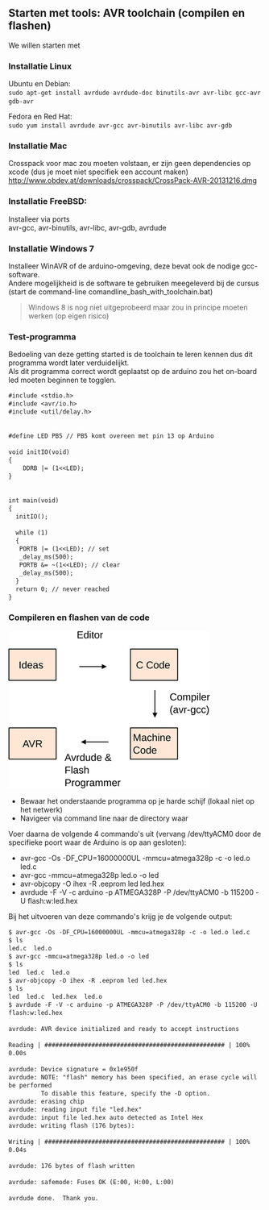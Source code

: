 ## Starten met tools: AVR toolchain (compilen en flashen)

We willen starten met 

### Installatie Linux
Ubuntu en Debian:   
```sudo apt-get install avrdude avrdude-doc binutils-avr avr-libc gcc-avr gdb-avr```

Fedora en Red Hat:  
```sudo yum install avrdude avr-gcc avr-binutils avr-libc avr-gdb```

### Installatie Mac
Crosspack voor mac zou moeten volstaan, er zijn geen dependencies op xcode (dus je moet niet specifiek een account maken)  
http://www.obdev.at/downloads/crosspack/CrossPack-AVR-20131216.dmg

### Installatie FreeBSD:
Installeer via ports  
avr-gcc, avr-binutils, avr-libc, avr-gdb, avrdude 

### Installatie Windows 7  

Installeer WinAVR of de arduino-omgeving, deze bevat ook de nodige gcc-software.  
Andere mogelijkheid is de software te gebruiken meegeleverd bij de cursus (start de command-line comandline_bash_with_toolchain.bat)

> Windows 8 is nog niet uitgeprobeerd maar zou in principe moeten werken (op eigen risico)

### Test-programma

Bedoeling van deze getting started is de toolchain te leren kennen dus dit programma wordt later verduidelijkt.  
Als dit programma correct wordt geplaatst op de arduino zou het on-board led moeten beginnen te togglen.


``` {.c}
#include <stdio.h>
#include <avr/io.h>
#include <util/delay.h>


#define LED PB5 // PB5 komt overeen met pin 13 op Arduino

void initIO(void)
{
	DDRB |= (1<<LED);
}


int main(void)
{
  initIO();

  while (1)
  {
   PORTB |= (1<<LED); // set
   _delay_ms(500);
   PORTB &= ~(1<<LED); // clear
   _delay_ms(500);
  }
  return 0; // never reached
}

```

### Compileren en flashen van de code 

![](../../pictures/toolchain_for_avr_s.png)

* Bewaar het onderstaande programma op je harde schijf (lokaal niet op het netwerk)
* Navigeer via command line naar de directory waar

Voer daarna de volgende 4 commando's uit (vervang /dev/ttyACM0 door de specifieke poort waar de Arduino is op aan gesloten):

* avr-gcc -Os -DF_CPU=16000000UL -mmcu=atmega328p -c -o led.o led.c
* avr-gcc -mmcu=atmega328p led.o -o led
* avr-objcopy -O ihex -R .eeprom led led.hex
* avrdude -F -V -c arduino -p ATMEGA328P -P /dev/ttyACM0 -b 115200 -U flash:w:led.hex

Bij het uitvoeren van deze commando's krijg je de volgende output:

```
$ avr-gcc -Os -DF_CPU=16000000UL -mmcu=atmega328p -c -o led.o led.c
$ ls
led.c  led.o
$ avr-gcc -mmcu=atmega328p led.o -o led
$ ls
led  led.c  led.o
$ avr-objcopy -O ihex -R .eeprom led led.hex
$ ls
led  led.c  led.hex  led.o
$ avrdude -F -V -c arduino -p ATMEGA328P -P /dev/ttyACM0 -b 115200 -U flash:w:led.hex

avrdude: AVR device initialized and ready to accept instructions

Reading | ################################################## | 100% 0.00s

avrdude: Device signature = 0x1e950f
avrdude: NOTE: "flash" memory has been specified, an erase cycle will be performed
         To disable this feature, specify the -D option.
avrdude: erasing chip
avrdude: reading input file "led.hex"
avrdude: input file led.hex auto detected as Intel Hex
avrdude: writing flash (176 bytes):

Writing | ################################################## | 100% 0.04s

avrdude: 176 bytes of flash written

avrdude: safemode: Fuses OK (E:00, H:00, L:00)

avrdude done.  Thank you.

```
